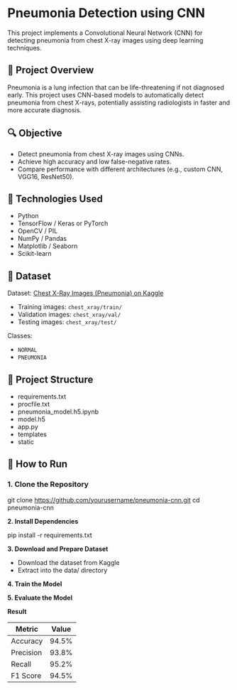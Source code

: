 # Pneumonia Detection using CNN

This project implements a Convolutional Neural Network (CNN) for detecting pneumonia from chest X-ray images using deep learning techniques.

## 📌 Project Overview

Pneumonia is a lung infection that can be life-threatening if not diagnosed early. This project uses CNN-based models to automatically detect pneumonia from chest X-rays, potentially assisting radiologists in faster and more accurate diagnosis.

## 🔍 Objective

- Detect pneumonia from chest X-ray images using CNNs.
- Achieve high accuracy and low false-negative rates.
- Compare performance with different architectures (e.g., custom CNN, VGG16, ResNet50).

## 🧠 Technologies Used

- Python
- TensorFlow / Keras or PyTorch
- OpenCV / PIL
- NumPy / Pandas
- Matplotlib / Seaborn
- Scikit-learn

## 📂 Dataset

Dataset: [Chest X-Ray Images (Pneumonia) on Kaggle](https://www.kaggle.com/paultimothymooney/chest-xray-pneumonia)

- Training images: `chest_xray/train/`
- Validation images: `chest_xray/val/`
- Testing images: `chest_xray/test/`

Classes:
- `NORMAL`
- `PNEUMONIA`

## 🧱 Project Structure

- requirements.txt
- procfile.txt
- pneumonia_model.h5.ipynb
- model.h5
- app.py
- templates
- static


## 🚀 How to Run

### 1. Clone the Repository

git clone https://github.com/yourusername/pneumonia-cnn.git
cd pneumonia-cnn

**2. Install Dependencies**

pip install -r requirements.txt

**3. Download and Prepare Dataset**
   - Download the dataset from Kaggle
   - Extract into the data/ directory

**4. Train the Model**

**5. Evaluate the Model**

**Result**

| Metric    | Value |
| --------- | ----- |
| Accuracy  | 94.5% |
| Precision | 93.8% |
| Recall    | 95.2% |
| F1 Score  | 94.5% |
